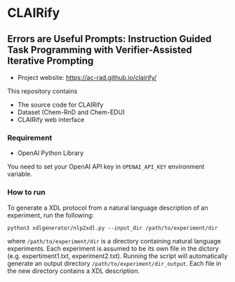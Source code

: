 # CLAIRify
## Errors are Useful Prompts: Instruction Guided Task Programming with Verifier-Assisted Iterative Prompting

- Project website: https://ac-rad.github.io/clairify/

This repository contains
- The source code for CLAIRify
- Dataset (Chem-RnD and Chem-EDU)
- CLAIRify web interface

### Requirement
- OpenAI Python Library

You need to set your OpenAI API key in `OPENAI_API_KEY` environment variable.

### How to run
To generate a XDL protocol from a natural language description of an experiment, run the following: 

`python3 xdlgenerator/nlp2xdl.py --input_dir /path/to/experiment/dir` 

where `/path/to/experiment/dir` is a directory containing natural language experiments. Each experiment is assumed to be its own file in the dictory (e.g. expertiment1.txt, experiment2.txt). Running the script will automatically generate an output directory `/path/to/experiment/dir_output`. Each file in the new directory contains a XDL description.

